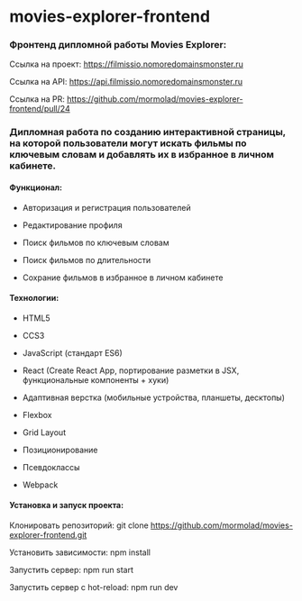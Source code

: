 # movies-explorer-frontend

### Фронтенд дипломной работы Movies Explorer:
Ссылка на проект: https://filmissio.nomoredomainsmonster.ru

Ссылка на API: https://api.filmissio.nomoredomainsmonster.ru

Ссылка на PR: https://github.com/mormolad/movies-explorer-frontend/pull/24

### Дипломная работа по созданию интерактивной страницы, на которой пользователи могут искать фильмы по ключевым словам и добавлять их в избранное в личном кабинете.

#### Функционал:
* Авторизация и регистрация пользователей

* Редактирование профиля

* Поиск фильмов по ключевым словам

* Поиск фильмов по длительности

* Сохрание фильмов в избранное в личном кабинете

#### Технологии:
* HTML5

* CCS3

* JavaScript (стандарт ES6)

* React (Create React App, портирование разметки в JSX, функциональные компоненты + хуки)

* Адаптивная верстка (мобильные устройства, планшеты, десктопы)

* Flexbox

* Grid Layout

* Позиционирование

* Псевдоклассы

* Webpack

#### Установка и запуск проекта:
Клонировать репозиторий: git clone https://github.com/mormolad/movies-explorer-frontend.git

Установить зависимости: npm install 

Запустить сервер: npm run start

Запустить сервер с hot-reload: npm run dev

